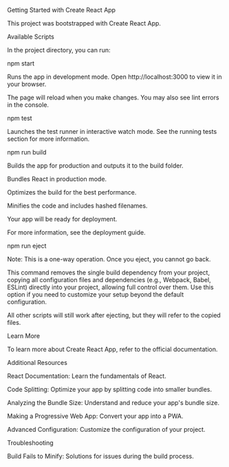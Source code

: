 Getting Started with Create React App

This project was bootstrapped with Create React App.

Available Scripts

In the project directory, you can run:

npm start

Runs the app in development mode. Open http://localhost:3000 to view it in your browser.

The page will reload when you make changes. You may also see lint errors in the console.

npm test

Launches the test runner in interactive watch mode. See the running tests section for more information.

npm run build

Builds the app for production and outputs it to the build folder.

Bundles React in production mode.

Optimizes the build for the best performance.

Minifies the code and includes hashed filenames.

Your app will be ready for deployment.

For more information, see the deployment guide.

npm run eject

Note: This is a one-way operation. Once you eject, you cannot go back.

This command removes the single build dependency from your project, copying all configuration files and dependencies (e.g., Webpack, Babel, ESLint) directly into your project, allowing full control over them. Use this option if you need to customize your setup beyond the default configuration.

All other scripts will still work after ejecting, but they will refer to the copied files.

Learn More

To learn more about Create React App, refer to the official documentation.

Additional Resources

React Documentation: Learn the fundamentals of React.

Code Splitting: Optimize your app by splitting code into smaller bundles.

Analyzing the Bundle Size: Understand and reduce your app's bundle size.

Making a Progressive Web App: Convert your app into a PWA.

Advanced Configuration: Customize the configuration of your project.

Troubleshooting

Build Fails to Minify: Solutions for issues during the build process.

